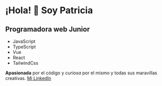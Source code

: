 # ¡Hola! 👋 Soy Patricia

## Programadora web Junior
  - JavaScript
  - TypeScript
  - Vue
  - React
  - TailwindCss

    
**Apasionada** por el código y *curiosa* por el mismo y todas sus maravillas creativas.
[Mi LinkedIn](https://www.linkedin.com/in/patricia-garc%C3%ADa-gonz%C3%A1lez-6299561b3/)

<!--
**PatriciaGG02/PatriciaGG02** is a ✨ _special_ ✨ repository because its `README.md` (this file) appears on your GitHub profile.

Here are some ideas to get you started:

- 🔭 I’m currently working on ...
- 🌱 I’m currently learning ...
- 👯 I’m looking to collaborate on ...
- 🤔 I’m looking for help with ...
- 💬 Ask me about ...
- 📫 How to reach me: ...
- 😄 Pronouns: ...
- ⚡ Fun fact: ...
-->
